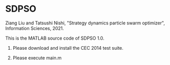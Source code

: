 # SDPSO
Ziang Liu and Tatsushi Nishi, "Strategy dynamics particle swarm optimizer", Information Sciences, 2021.

This is the MATLAB source code of SDPSO 1.0.

1. Please download and install the CEC 2014 test suite.

2. Please execute main.m
